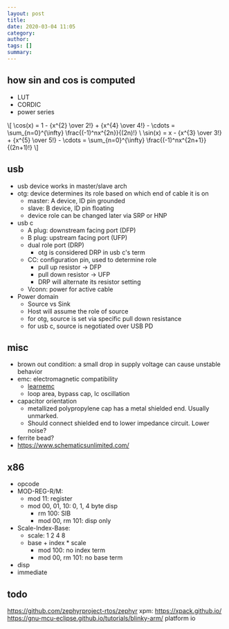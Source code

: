 ```yaml
---
layout: post
title: 
date: 2020-03-04 11:05
category: 
author: 
tags: []
summary: 
---
```


## how sin and cos is computed

* LUT
* CORDIC
* power series

\\[
\cos(x) = 1 - {x^{2} \over 2!} + {x^{4} \over 4!} - \cdots = \sum_{n=0}^{\infty} \frac{(-1)^nx^{2n}}{(2n)!} \\
\sin(x) = x - {x^{3} \over 3!} + {x^{5} \over 5!} - \cdots = \sum_{n=0}^{\infty} \frac{(-1)^nx^{2n+1}}{(2n+1)!}
\\]

## usb

* usb device works in master/slave arch
* otg: device determines its role based on which end of cable it is on
  * master: A device, ID pin grounded
  * slave: B device, ID pin floating
  * device role can be changed later via SRP or HNP
* usb c
  * A plug: downstream facing port (DFP)
  * B plug: upstream facing port (UFP)
  * dual role port (DRP)
    * otg is considered DRP in usb c's term
  * CC: configuration pin, used to determine role
    * pull up resistor -> DFP
    * pull down resistor -> UFP
    * DRP will alternate its resistor setting
  * Vconn: power for active cable
* Power domain
  * Source vs Sink
  * Host will assume the role of source
  * for otg, source is set via specific pull down resistance
  * for usb c, source is negotiated over USB PD

## misc

* brown out condition: a small drop in supply voltage can cause unstable behavior
* emc: electromagnetic compatibility
  * [learnemc](https://learnemc.com/the-most-important-emc-design-guidelines)
  * loop area, bypass cap, lc oscillation
* capacitor orientation
  * metallized polypropylene cap has a metal shielded end. Usually unmarked.
  * Should connect shielded end to lower impedance circuit. Lower noise?
* ferrite bead?
* https://www.schematicsunlimited.com/

## x86

* opcode
* MOD-REG-R/M:
  * mod 11: register
  * mod 00, 01, 10: 0, 1, 4 byte disp
    * rm 100: SIB
    * mod 00, rm 101: disp only
* Scale-Index-Base:
  * scale: 1 2 4 8
  * base + index * scale
    * mod 100: no index term
    * mod 00, rm 101: no base term
* disp
* immediate

## todo

https://github.com/zephyrproject-rtos/zephyr
xpm: https://xpack.github.io/
https://gnu-mcu-eclipse.github.io/tutorials/blinky-arm/
platform io

